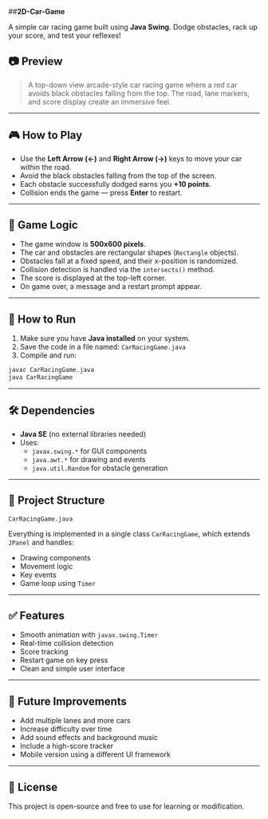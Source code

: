 

##**2D-Car-Game**

A simple car racing game built using **Java Swing**. Dodge obstacles, rack up your score, and test your reflexes!

## 📷 Preview

> A top-down view arcade-style car racing game where a red car avoids black obstacles falling from the top. The road, lane markers, and score display create an immersive feel.

---

## 🎮 How to Play

- Use the **Left Arrow (←)** and **Right Arrow (→)** keys to move your car within the road.
- Avoid the black obstacles falling from the top of the screen.
- Each obstacle successfully dodged earns you **+10 points**.
- Collision ends the game — press **Enter** to restart.

---

## 🧠 Game Logic

- The game window is **500x600 pixels**.
- The car and obstacles are rectangular shapes (`Rectangle` objects).
- Obstacles fall at a fixed speed, and their x-position is randomized.
- Collision detection is handled via the `intersects()` method.
- The score is displayed at the top-left corner.
- On game over, a message and a restart prompt appear.

---

## 🚀 How to Run

1. Make sure you have **Java installed** on your system.
2. Save the code in a file named: `CarRacingGame.java`
3. Compile and run:

```bash
javac CarRacingGame.java
java CarRacingGame
```

---

## 🛠️ Dependencies

- **Java SE** (no external libraries needed)
- Uses:
  - `javax.swing.*` for GUI components
  - `java.awt.*` for drawing and events
  - `java.util.Random` for obstacle generation

---

## 📁 Project Structure

```
CarRacingGame.java
```

Everything is implemented in a single class `CarRacingGame`, which extends `JPanel` and handles:

- Drawing components
- Movement logic
- Key events
- Game loop using `Timer`

---

## ✅ Features

- Smooth animation with `javax.swing.Timer`
- Real-time collision detection
- Score tracking
- Restart game on key press
- Clean and simple user interface

---

## 🎯 Future Improvements

- Add multiple lanes and more cars
- Increase difficulty over time
- Add sound effects and background music
- Include a high-score tracker
- Mobile version using a different UI framework

---

## 📜 License

This project is open-source and free to use for learning or modification.
